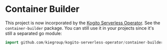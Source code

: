 # Container Builder

This project is now incorporated by the [Kogito Serverless Operator](). See the `container-builder` package. You can still use it in your projects since it's still a separated go module:

```go
import github.com/kiegroup/kogito-serverless-operator/container-builder/...
```
